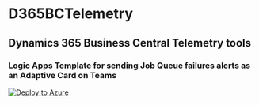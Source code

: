 # D365BCTelemetry
## Dynamics 365 Business Central Telemetry tools

### Logic Apps Template for sending Job Queue failures alerts as an Adaptive Card on Teams
[![Deploy to Azure](https://aka.ms/deploytoazurebutton)](https://portal.azure.com/#create/Microsoft.Template/uri/https%3A%2F%2Fraw.githubusercontent.com%2Fdemiliani%2FD365BCTelemetry%2Fmain%2FD365BCTelemetryAlertAdaptiveCardTemplate%2Ftemplate.json)
